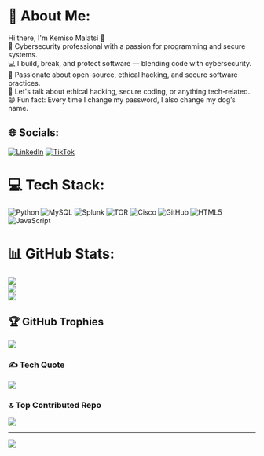 # 💫 About Me:
Hi there, I'm Kemiso Malatsi 👋<br>🔐 Cybersecurity professional with a passion for programming and secure systems.<br>💻 I build, break, and protect software — blending code with cybersecurity.<br>🌱 Passionate about open-source, ethical hacking, and secure software practices. <br>💬 Let's talk about ethical hacking, secure coding, or anything tech-related..<br>😄 Fun fact: Every time I change my password, I also change my dog’s name.<br>


## 🌐 Socials:
[![LinkedIn](https://img.shields.io/badge/LinkedIn-%230077B5.svg?logo=linkedin&logoColor=white)](https://linkedin.com/in/https://www.linkedin.com/in/kemiso-malatsi-4673022b8/) [![TikTok](https://img.shields.io/badge/TikTok-%23000000.svg?logo=TikTok&logoColor=white)](https://tiktok.com/@https://www.tiktok.com/@_nobody412?_t=ZM-8tR8nzbc1HZ&_r=1) 

# 💻 Tech Stack:
![Python](https://img.shields.io/badge/python-3670A0?style=for-the-badge&logo=python&logoColor=ffdd54) ![MySQL](https://img.shields.io/badge/mysql-4479A1.svg?style=for-the-badge&logo=mysql&logoColor=white) ![Splunk](https://img.shields.io/badge/splunk-%23000000.svg?style=for-the-badge&logo=splunk&logoColor=white) ![TOR](https://img.shields.io/badge/tor-%237E4798.svg?style=for-the-badge&logo=tor-project&logoColor=white) ![Cisco](https://img.shields.io/badge/cisco-%23049fd9.svg?style=for-the-badge&logo=cisco&logoColor=black) ![GitHub](https://img.shields.io/badge/github-%23121011.svg?style=for-the-badge&logo=github&logoColor=white) ![HTML5](https://img.shields.io/badge/html5-%23E34F26.svg?style=for-the-badge&logo=html5&logoColor=white) ![JavaScript](https://img.shields.io/badge/javascript-%23323330.svg?style=for-the-badge&logo=javascript&logoColor=%23F7DF1E)
# 📊 GitHub Stats:
![](https://github-readme-stats.vercel.app/api?username=kemisomalatsi&theme=transparent&hide_border=false&include_all_commits=true&count_private=true)<br/>
![](https://github-readme-streak-stats.herokuapp.com/?user=kemisomalatsi&theme=transparent&hide_border=false)<br/>
![](https://github-readme-stats.vercel.app/api/top-langs/?username=kemisomalatsi&theme=transparent&hide_border=false&include_all_commits=true&count_private=true&layout=compact)

## 🏆 GitHub Trophies
![](https://github-profile-trophy.vercel.app/?username=kemisomalatsi&theme=gruvbox&no-frame=false&no-bg=false&margin-w=4)

### ✍️ Tech Quote
![](https://quotes-github-readme.vercel.app/api?type=vetical&theme=merko)

### 🔝 Top Contributed Repo
![](https://github-contributor-stats.vercel.app/api?username=kemisomalatsi&limit=5&theme=radical&combine_all_yearly_contributions=true)

---
[![](https://visitcount.itsvg.in/api?id=kemisomalatsi&icon=0&color=0)](https://visitcount.itsvg.in)

<!-- Proudly created with GPRM ( https://gprm.itsvg.in ) -->
